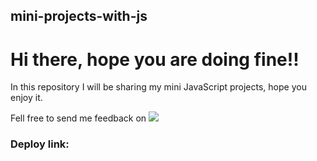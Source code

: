 ## mini-projects-with-js

# Hi there, hope you are doing fine!!
<p>In this repository I will be sharing my mini JavaScript projects, hope you enjoy it.</p>
<p>Fell free to send me feedback on <a target="_blank" href="https://www.linkedin.com/in/luis-ernani-533ab09a/"><img src="https://img.shields.io/badge/-LinkedIn-%230077B5?style=for-the-badge&logo=linkedin&logoColor=white" target="_blank"></a></p>

### Deploy link: 

